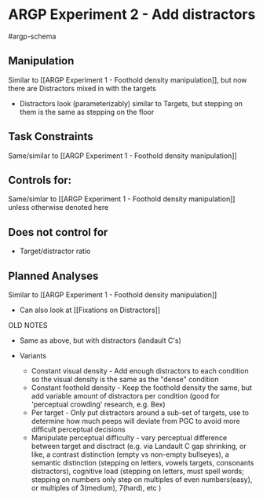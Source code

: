 # ARGP Experiment 2 - Add distractors

#argp-schema

## Manipulation
Similar to [[ARGP Experiment 1 - Foothold density manipulation]], but now there are Distractors mixed in with the targets
- Distractors look (parameterizably) similar to Targets, but stepping on them is the same as stepping on the floor
 
## Task Constraints
Same/similar to [[ARGP Experiment 1 - Foothold density manipulation]]

## Controls for: 
Same/simlar to [[ARGP Experiment 1 - Foothold density manipulation]] unless otherwise denoted here 

## Does not control for
- Target/distractor ratio
  
## Planned Analyses

Similar to [[ARGP Experiment 1 - Foothold density manipulation]]

- Can also look at [[Fixations on Distractors]]


OLD NOTES

  - Same as above, but with distractors (landault C's)

  - Variants
    - Constant visual density - Add enough distractors to each condition so the visual density is the same as the "dense" condition
    - Constant foothold density - Keep the foothold density the same, but add variable amount of distractors per condition (good for 'perceptual crowding' research, e.g. Bex)
    - Per target - Only put distractors around a sub-set of targets, use to determine how much peeps will deviate from PGC to avoid more difficult perceptual decisions
    - Manipulate perceptual difficulty - vary perceptual difference between target and disctract (e.g. via Landault C gap shrinking, or like, a contrast distinction (empty vs non-empty bullseyes), a semantic distinction (stepping on letters, vowels targets, consonants distractors), cognitive load (stepping on letters, must spell words; stepping on numbers only step on multiples of even numbers(easy), or multiples of 3(medium), 7(hard), etc )
